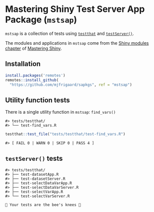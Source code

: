 
<!-- README.md is generated from README.Rmd. Please edit that file -->

# Mastering Shiny Test Server App Package (`mstsap`)

<!-- badges: start -->
<!-- badges: end -->

`mstsap` is a collection of tests using
[`testthat`](https://testthat.r-lib.org/) and
[`testServer()`](https://search.r-project.org/CRAN/refmans/shiny/html/testServer.html).

The modules and applications in `mstsap` come from the [Shiny modules
chapter](https://mastering-shiny.org/scaling-modules.html) of [Mastering
Shiny](https://mastering-shiny.org/index.html).

## Installation

``` r
install.packages('remotes')
remotes::install_github(
  "https://github.com/mjfrigaard/sapkgs", ref = "mstsap")
```

## Utility function tests

There is a single utility function in `mstsap`: `find_vars()`

    #> tests/testthat/
    #> └── test-find_vars.R

``` r
testthat::test_file("tests/testthat/test-find_vars.R")
```

``` default
#> [ FAIL 0 | WARN 0 | SKIP 0 | PASS 4 ]
```

## `testServer()` tests

    #> tests/testthat/
    #> ├── test-datasetApp.R
    #> ├── test-datasetServer.R
    #> ├── test-selectDataVarApp.R
    #> ├── test-selectDataVarServer.R
    #> ├── test-selectVarApp.R
    #> └── test-selectVarServer.R

``` default
🐝 Your tests are the bee's knees 🐝
```

